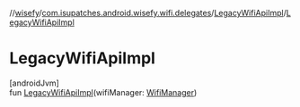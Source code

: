 //[wisefy](../../../index.md)/[com.isupatches.android.wisefy.wifi.delegates](../index.md)/[LegacyWifiApiImpl](index.md)/[LegacyWifiApiImpl](-legacy-wifi-api-impl.md)

# LegacyWifiApiImpl

[androidJvm]\
fun [LegacyWifiApiImpl](-legacy-wifi-api-impl.md)(wifiManager: [WifiManager](https://developer.android.com/reference/kotlin/android/net/wifi/WifiManager.html))
